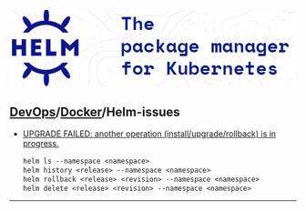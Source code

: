 [![](./resource/helm.png)](https://helm.sh/)
## [DevOps]/[Docker]/Helm-issues


- [UPGRADE FAILED: another operation (install/upgrade/rollback) is in progress.](https://medium.com/nerd-for-tech/kubernetes-helm-error-upgrade-failed-another-operation-install-upgrade-rollback-is-in-progress-52ea2c6fcda9)
    
    ``` helm
    helm ls --namespace <namespace>
    helm history <release> --namespace <namespace>
    helm rollback <release> <revision> --namespace <namespace>
    helm delete <release> <revision> --namespace <namespace>
    ```
----
[DevOps]: <../../README.md>
[Docker]: <../docker.md>
[Change the base image for apps using jib]: <base-image-change.md>